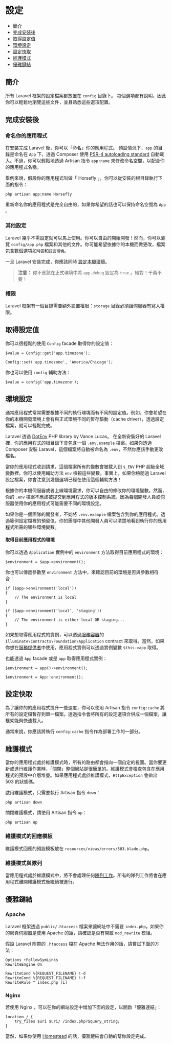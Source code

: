 # 設定

- [簡介](#introduction)
- [完成安裝後](#after-installation)
- [取得設定值](#accessing-configuration-values)
- [環境設定](#environment-configuration)
- [設定快取](#configuration-caching)
- [維護模式](#maintenance-mode)
- [優雅鏈結](#pretty-urls)

<a name="introduction"></a>
## 簡介

所有 Laravel 框架的設定檔案都放置在 `config` 目錄下。 每個選項都有說明，因此你可以輕鬆地瀏覽這些文件，並且熟悉這些選項配置。

<a name="after-installation"></a>
## 完成安裝後

### 命名你的應用程式

在安裝完成 Laravel 後，你可以「命名」你的應用程式。 預設情況下，`app` 的目錄是命名在 `App` 下，透過 Composer 使用 [PSR-4 autoloading standard](http://www.php-fig.org/psr/psr-4/) 自動載入。不過，你可以輕鬆地透過 Artisan 指令 `app:name` 來修改命名空間，以配合你的應用程式名稱。

舉例來說，假設你的應用程式叫做「 Horsefly 」，你可以從安裝的根目錄執行下面的指令：

	php artisan app:name Horsefly

重新命名你的應用程式是完全自由的，如果你希望的話也可以保持命名空間為 `App` 。

### 其他設定

Laravel 幾乎不需設定就可以馬上使用。你可以自由的開始開發！然而，你可以瀏覽 `config/app.php` 檔案和其他的文件。你可能希望依據你的本機而做更改，檔案包含數個選項如`時區`和`語言環境`。

一旦 Laravel 安裝完成，你應該同時 [設定本機環境](/docs/5.0/configuration#environment-configuration)。

> **注意：** 你不應該在正式環境中將 `app.debug` 設定為 `true` 。絕對！千萬不要！

<a name="permissions"></a>
### 權限

Laravel 框架有一個目錄需要額外設置權限：`storage` 目錄必須讓伺服器有寫入權限。

<a name="accessing-configuration-values"></a>
## 取得設定值

你可以很輕鬆的使用 `Config` facade 取得你的設定值：

	$value = Config::get('app.timezone');

	Config::set('app.timezone', 'America/Chicago');

你也可以使用 `config` 輔助方法：

	$value = config('app.timezone');

<a name="environment-configuration"></a>
## 環境設定

通常應用程式常常需要根據不同的執行環境而有不同的設定值。例如，你會希望在你的本機開發環境上會有與正式環境不同的暫存驅動（cache driver），透過設定檔案，就可以輕鬆完成。

Laravel 透過 [DotEnv](https://github.com/vlucas/phpdotenv) PHP library by Vance Lucas。 在全新安裝好的 Laravel 裡，你的應用程式的根目錄下會包含一個 `.env.example` 檔案。如果你透過 Composer 安裝 Laravel，這個檔案將自動被命名為 `.env`，不然你應該手動更改檔名。

當你的應用程式收到請求，這個檔案所有的變數會被載入到 `$_ENV` PHP 超級全域變數裡。你可以使用輔助方法 `env` 檢視這些變數。事實上，如果你檢閱過 Laravel 設定檔案，你會注意到幾個選項已經在使用這個輔助方法！

根據你的本機伺服器或者上線環境需求，你可以自由的修改你的環境變數。然而， 你的 `.env`  檔案不應該被提交到應用程式的版本控制系統，因為每個開發人員或伺服器使用你的應用程式可能需要不同的環境設定。

如果你是一個團隊的開發者，不妨將 `.env.example` 檔案包含到你的應用程式。透過範例設定檔裡的預留值，你的團隊中其他開發人員可以清楚地看到執行你的應用程式所需的哪些環境變數。

#### 取得目前應用程式的環境

你可以透過 `Application` 實例中的 `environment` 方法取得目前應用程式的環境：

	$environment = $app->environment();

你也可以傳遞參數至 `environment` 方法中，來確認目前的環境是否與參數相符合：

	if ($app->environment('local'))
	{
		// The environment is local
	}

	if ($app->environment('local', 'staging'))
	{
		// The environment is either local OR staging...
	}

如果想取得應用程式的實例，可以透過[服務容器](/docs/5.0/container)的 `Illuminate\Contracts\Foundation\Application`  contract 來取得。當然，如果你想在[服務提供者](/docs/5.0/providers)中使用，應用程式實例可以透過實例變數 `$this->app` 取得。

也能透過 `App` facade 或是 `app` 取得應用程式實例：

	$environment = app()->environment();

	$environment = App::environment();

<a name="configuration-caching"></a>
## 設定快取

為了讓你的的應用程式提升一些速度，你可以使用 Artisan 指令 `config:cache`  將所有的設定檔暫存到單一檔案。透過指令會將所有的設定選項合併成一個檔案，讓框架能夠快速載入。

通常來說，你應該將執行 `config:cache` 指令作為部署工作的一部分。

<a name="maintenance-mode"></a>
## 維護模式

當你的應用程式處於維護模式時，所有的路由都會指向一個自定的視圖。當你要更新或進行維護作業時，「關閉」整個網站是很簡單的。維護模式會檢查包含在應用程式的預設中介層堆疊。如果應用程式處於維護模式，`HttpException` 會拋出 503 的狀態碼。

啟用維護模式，只需要執行 Artisan 指令 `down`：

	php artisan down

關閉維護模式，請使用 Artisan 指令 `up`：

	php artisan up

### 維護模式的回應模板

維護模式回應的預設模板放在 `resources/views/errors/503.blade.php`。

### 維護模式與隊列

當應用程式處於維護模式中，將不會處理任何[隊列工作](/docs/5.0/queues)。所有的隊列工作將會在應用程式離開維護模式後繼續被進行。

<a name="pretty-urls"></a>
## 優雅鏈結

### Apache

Laravel 框架透過 `public/.htaccess` 檔案來讓網址中不需要 `index.php`。如果你的網頁伺服器是使用 Apache 的話，請確認是否有開啟 `mod_rewrite` 模組。

假設 Laravel 附帶的 `.htaccess` 檔在 Apache 無法作用的話，請嘗試下面的方法：

	Options +FollowSymLinks
	RewriteEngine On

	RewriteCond %{REQUEST_FILENAME} !-d
	RewriteCond %{REQUEST_FILENAME} !-f
	RewriteRule ^ index.php [L]

### Nginx

若使用 Nginx ，可以在你的網站設定中增加下面的設定，以開啟「優雅連結」：

    location / {
        try_files $uri $uri/ /index.php?$query_string;
    }

當然，如果你使用 [Homestead](/docs/5.0/homestead) 的話，優雅鏈結會自動的幫你設定完成。
